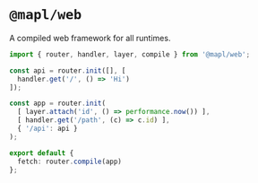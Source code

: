 # `@mapl/web`
A compiled web framework for all runtimes.

```ts
import { router, handler, layer, compile } from '@mapl/web';

const api = router.init([], [
  handler.get('/', () => 'Hi')
]);

const app = router.init(
  [ layer.attach('id', () => performance.now()) ],
  [ handler.get('/path', (c) => c.id) ],
  { '/api': api }
);

export default {
  fetch: router.compile(app)
};
```
